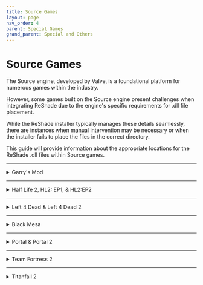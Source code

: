 ```yaml
---
title: Source Games
layout: page
nav_order: 4
parent: Special Games
grand_parent: Special and Others
---
```


# Source Games
The Source engine, developed by Valve, is a foundational platform for numerous games within the industry. 

However, some games built on the Source engine present challenges when integrating ReShade due to the engine's specific requirements for .dll file placement. 

While the ReShade installer typically manages these details seamlessly, there are instances when manual intervention may be necessary or when the installer fails to place the files in the correct directory. 

This guide will provide information about the appropriate locations for the ReShade .dll files within Source games.

---

<details markdown="block" class="details-tree">
<summary>Garry's Mod</summary>

Location for ReShade files to exist for 32Bit version of Garry's Mod:
  * `\GarrysMod\bin\`

Location for ReShade files to exist for 64Bit/Chromium version of Garry's Mod:

  * `\GarrysMod\bin\win64\`

ReShade files required:

  * `d3d9.dll`
  * `ReShade-Shaders`
  * `ReShade.ini`

</details>

---

<details markdown="block" class="details-tree">
<summary>Half Life 2, HL2: EP1, & HL2:EP2</summary>

Location for ReShade files to exist:
  * `\Half-Life 2\bin\`

ReShade files required:
  * `d3d9.dll`
  * `ReShade-Shaders`
  * `ReShade.ini`

</details>

---

<details markdown="block" class="details-tree">
<summary>Left 4 Dead & Left 4 Dead 2</summary>

Location for ReShade files to exist:
  * `\left 4 dead\bin\`
  * `\Left 4 Dead 2\bin\`

ReShade files required:
  * `d3d9.dll`
  * `ReShade-Shaders`
  * `ReShade.ini`

</details>

---

<details markdown="block" class="details-tree">
<summary>Black Mesa</summary>

Location for ReShade files to exist:
  * `\Black Mesa\bin\`

ReShade files required:
  * `d3d9.dll`
  * `ReShade-Shaders`
  * `ReShade.ini`

</details>

---

<details markdown="block" class="details-tree">
<summary>Portal & Portal 2</summary>

Location for ReShade files to exist:
  * `\Portal\bin\`
  * `\Portal 2\bin`

ReShade files required:
  * `d3d9.dll`
  * `ReShade-Shaders`
  * `ReShade.ini`

</details>

---

<details markdown="block" class="details-tree">
<summary>Team Fortress 2</summary>

Location for ReShade files to exist:
  * `\Team Fortress 2\bin\`

ReShade files required:
  * `d3d9.dll`
  * `ReShade-Shaders`
  * `ReShade.ini`

</details>

---

<details markdown="block" class="details-tree">
<summary>Titanfall 2</summary>

Location for ReShade files to exist:
  * `\Titanfall2\bin\x64_retail\`

ReShade files required:
  * `dxgi.dll`
  * `ReShade-Shaders`
  * `ReShade.ini`

</details>